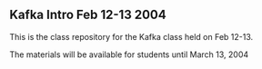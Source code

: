 ## Kafka Intro Feb 12-13 2004

This is the class repository for the Kafka class held on Feb 12-13.

The materials will be available for students until March 13, 2004

